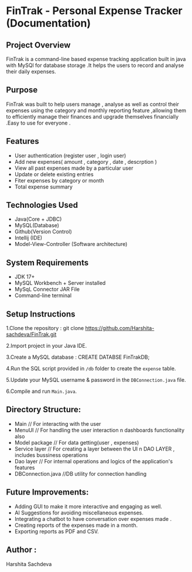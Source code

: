 # FinTrak - Personal Expense Tracker (Documentation) 

## Project Overview 
FinTrak is a command-line based expense tracking application built in java with MySQl for database storage .It helps the users to record and analyse their daily expenses.

## Purpose
FinTrak was built to help users manage , analyse as well as control their expenses using the category and monthly reporting feature ,allowing them to efficiently manage their finances and upgrade themselves financially .Easy to use for everyone .

## Features 
- User authentication (register user , login user)  
- Add new expenses( amount , category , date , descrption )
- View all past expenses made by a particular user
- Update or delete existing entries
- Fiter expenses by category or month
- Total expense summary

## Technologies Used 
- Java(Core + JDBC)
- MySQL(Database)
- Github(Version Control)
- Intellij (IDE)
- Model-View-Controller (Software architecture)

## System Requirements
- JDK 17+
- MySQL Workbench + Server  installed
- MySqL Connector JAR File
- Command-line terminal
 
## Setup Instructions
1.Clone the repository :
  git clone  https://github.com/Harshita-sachdeva/FinTrak.git

2.Import project in your Java IDE.

3.Create a MySQL database :
  CREATE DATABSE FinTrakDB;
  
4.Run the SQL script provided in `/db` folder to create the `expense` table.

5.Update your MySQL username & password in the `DBConnection.java` file.

6.Compile and run `Main.java`.


## Directory Structure:
- Main                 // For interacting with the user
- MenuUI               // For handling the user interaction n dashboards functionality also
- Model package        // For data getting(user , expenses)
- Service layer        // For creating a layer between the UI n DAO LAYER , includes bussiness                              operations
- Dao layer           // For internal operations and logics of the application's features
- DBConnection.java    //DB utility for connection handling

## Future Improvements:
- Adding GUI to make it more interactive and engaging as well.
- AI Suggestions for avoiding miscellaneous expenses.
- Integrating a chatbot to have conversation over expenses made .  
- Creating reports of the expenses made in a month.
- Exporting reports as PDF and CSV.

## Author :
Harshita Sachdeva
 




  
